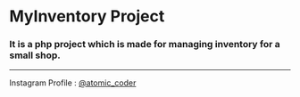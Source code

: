 # MyInventory Project

### It is a php project which is made for managing inventory for a small shop. 



---
Instagram Profile :  [@atomic_coder](https://www.instagram.com/atomic_coder/ "Link to @atomic_coder Instagram profile")
